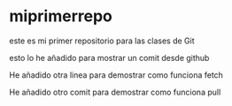 # miprimerrepo
este es mi primer repositorio para las clases de Git

esto lo he añadido para mostrar un comit desde github 

He añadido otra linea para demostrar como funciona fetch 

He añadido otro comit para demostrar como funciona pull

